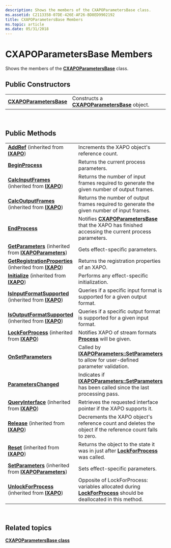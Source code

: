 ```yaml
---
description: Shows the members of the CXAPOParametersBase class.
ms.assetid: C2113358-07DE-426E-AF26-BD8ED9902192
title: CXAPOParametersBase Members
ms.topic: article
ms.date: 05/31/2018
---
```


# CXAPOParametersBase Members

Shows the members of the [**CXAPOParametersBase**](/windows/desktop/api/XAPOBase/nl-xapobase-cxapoparametersbase) class.

## Public Constructors



|                                                    |                                                                         |
|----------------------------------------------------|-------------------------------------------------------------------------|
| [**CXAPOParametersBase**](/windows/desktop/api/XAPOBase/nl-xapobase-cxapoparametersbase) | Constructs a [**CXAPOParametersBase**](/windows/desktop/api/XAPOBase/nl-xapobase-cxapoparametersbase) object. |



 

## Public Methods



|                                                                                                                              |                                                                                                                                                                  |
|------------------------------------------------------------------------------------------------------------------------------|------------------------------------------------------------------------------------------------------------------------------------------------------------------|
| [**AddRef**](/previous-versions/windows/desktop/legacy/ee418448(v=vs.85)) (inherited from [**IXAPO**](/windows/desktop/api/XAPO/nn-xapo-ixapo))                                         | Increments the XAPO object's reference count.<br/>                                                                                                         |
| [**BeginProcess**](/windows/win32/api/xapobase/nf-xapobase-cxapoparametersbase-beginprocess)                                                                     | Returns the current process parameters. <br/>                                                                                                              |
| [**CalcInputFrames**](/windows/win32/api/xapo/nf-xapo-ixapo-calcinputframes) (inherited from [**IXAPO**](/windows/desktop/api/XAPO/nn-xapo-ixapo))                           | Returns the number of input frames required to generate the given number of output frames.<br/>                                                            |
| [**CalcOutputFrames**](/windows/win32/api/xapo/nf-xapo-ixapo-calcoutputframes) (inherited from [**IXAPO**](/windows/desktop/api/XAPO/nn-xapo-ixapo))                         | Returns the number of output frames required to generate the given number of input frames.<br/>                                                            |
| [**EndProcess**](/windows/win32/api/xapobase/nf-xapobase-cxapoparametersbase-endprocess)                                                                         | Notifies [**CXAPOParametersBase**](/windows/desktop/api/XAPOBase/nl-xapobase-cxapoparametersbase) that the XAPO has finished accessing the current process parameters. <br/>                     |
| [**GetParameters**](/windows/win32/api/xapo/nf-xapo-ixapoparameters-getparameters) (inherited from [**IXAPOParameters**](/windows/desktop/api/XAPO/nn-xapo-ixapoparameters)) | Gets effect-specific parameters. <br/>                                                                                                                     |
| [**GetRegistrationProperties**](/windows/win32/api/xapo/nf-xapo-ixapo-getregistrationproperties) (inherited from [**IXAPO**](/windows/desktop/api/XAPO/nn-xapo-ixapo))       | Returns the registration properties of an XAPO.<br/>                                                                                                       |
| [**Initialize**](/windows/win32/api/xapo/nf-xapo-ixapo-initialize) (inherited from [**IXAPO**](/windows/desktop/api/XAPO/nn-xapo-ixapo))                                     | Performs any effect-specific initialization.<br/>                                                                                                          |
| [**IsInputFormatSupported**](/windows/win32/api/xapo/nf-xapo-ixapo-isinputformatsupported) (inherited from [**IXAPO**](/windows/desktop/api/XAPO/nn-xapo-ixapo))             | Queries if a specific input format is supported for a given output format.<br/>                                                                            |
| [**IsOutputFormatSupported**](/windows/win32/api/xapo/nf-xapo-ixapo-isoutputformatsupported) (inherited from [**IXAPO**](/windows/desktop/api/XAPO/nn-xapo-ixapo))           | Queries if a specific output format is supported for a given input format.<br/>                                                                            |
| [**LockForProcess**](/windows/win32/api/xapo/nf-xapo-ixapo-lockforprocess) (inherited from [**IXAPO**](/windows/desktop/api/XAPO/nn-xapo-ixapo))                             | Notifies XAPO of stream formats [**Process**](/windows/win32/api/xapo/nf-xapo-ixapo-process) will be given.<br/>                                                             |
| [**OnSetParameters**](/windows/win32/api/xapobase/nf-xapobase-cxapoparametersbase-onsetparameters)                                                               | Called by [**IXAPOParameters::SetParameters**](/windows/win32/api/xapo/nf-xapo-ixapoparameters-setparameters) to allow for user-defined parameter validation. <br/>          |
| [**ParametersChanged**](/windows/win32/api/xapobase/nf-xapobase-cxapoparametersbase-parameterschanged)                                                           | Indicates if [**IXAPOParameters::SetParameters**](/windows/win32/api/xapo/nf-xapo-ixapoparameters-setparameters) has been called since the last processing pass. <br/>       |
| [**QueryInterface**](/previous-versions/windows/desktop/legacy/ee418457(v=vs.85)) (inherited from [**IXAPO**](/windows/desktop/api/XAPO/nn-xapo-ixapo))                         | Retrieves the requested interface pointer if the XAPO supports it.<br/>                                                                                    |
| [**Release**](/previous-versions/windows/desktop/legacy/ee418458(v=vs.85)) (inherited from [**IXAPO**](/windows/desktop/api/XAPO/nn-xapo-ixapo))                                       | Decrements the XAPO object's reference count and deletes the object if the reference count falls to zero.<br/>                                             |
| [**Reset**](/windows/win32/api/xapo/nf-xapo-ixapo-reset) (inherited from [**IXAPO**](/windows/desktop/api/XAPO/nn-xapo-ixapo))                                               | Returns the object to the state it was in just after [**LockForProcess**](/windows/win32/api/xapo/nf-xapo-ixapo-lockforprocess) was called.<br/>                             |
| [**SetParameters**](/windows/win32/api/xapo/nf-xapo-ixapoparameters-setparameters) (inherited from [**IXAPOParameters**](/windows/desktop/api/XAPO/nn-xapo-ixapoparameters)) | Sets effect-specific parameters.<br/>                                                                                                                      |
| [**UnlockForProcess**](/windows/win32/api/xapo/nf-xapo-ixapo-unlockforprocess) (inherited from [**IXAPO**](/windows/desktop/api/XAPO/nn-xapo-ixapo))                         | Opposite of LockForProcess: variables allocated during [**LockForProcess**](/windows/win32/api/xapo/nf-xapo-ixapo-lockforprocess) should be deallocated in this method.<br/> |



 

## Related topics

<dl> <dt>

[**CXAPOParametersBase class**](/windows/desktop/api/XAPOBase/nl-xapobase-cxapoparametersbase)
</dt> </dl>

 

 
